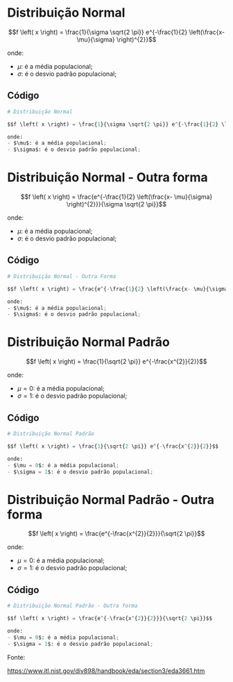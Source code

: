# Distribuição Normal

$$f \left( x \right) = \frac{1}{\sigma \sqrt{2 \pi}} e^{-\frac{1}{2} \left(\frac{x- \mu}{\sigma} \right)^{2}}$$

onde:
- $\mu$: é a média populacional;
- $\sigma$: é o desvio padrão populacional;

## Código


```python
# Distribuição Normal

$$f \left( x \right) = \frac{1}{\sigma \sqrt{2 \pi}} e^{-\frac{1}{2} \left(\frac{x- \mu}{\sigma} \right)^{2}}$$

onde:
- $\mu$: é a média populacional;
- $\sigma$: é o desvio padrão populacional;
```

# Distribuição Normal - Outra forma

$$f \left( x \right) = \frac{e^{-\frac{1}{2} \left(\frac{x- \mu}{\sigma} \right)^{2}}}{\sigma \sqrt{2 \pi}}$$

onde:
- $\mu$: é a média populacional;
- $\sigma$: é o desvio padrão populacional;

## Código


```python
# Distribuição Normal - Outra Forma

$$f \left( x \right) = \frac{e^{-\frac{1}{2} \left(\frac{x- \mu}{\sigma} \right)^{2}}}{\sigma \sqrt{2 \pi}}$$

onde:
- $\mu$: é a média populacional;
- $\sigma$: é o desvio padrão populacional;
```

# Distribuição Normal Padrão

$$f \left( x \right) = \frac{1}{\sqrt{2 \pi}} e^{-\frac{x^{2}}{2}}$$

onde:
- $\mu = 0$: é a média populacional;
- $\sigma = 1$: é o desvio padrão populacional;

## Código


```python
# Distribuição Normal Padrão

$$f \left( x \right) = \frac{1}{\sqrt{2 \pi}} e^{-\frac{x^{2}}{2}}$$

onde:
- $\mu = 0$: é a média populacional;
- $\sigma = 1$: é o desvio padrão populacional;
```

# Distribuição Normal Padrão - Outra forma

$$f \left( x \right) = \frac{e^{-\frac{x^{2}}{2}}}{\sqrt{2 \pi}}$$

onde:
- $\mu = 0$: é a média populacional;
- $\sigma = 1$: é o desvio padrão populacional;

## Código


```python
# Distribuição Normal Padrão - Outra forma

$$f \left( x \right) = \frac{e^{-\frac{x^{2}}{2}}}{\sqrt{2 \pi}}$$

onde:
- $\mu = 0$: é a média populacional;
- $\sigma = 1$: é o desvio padrão populacional;
```

Fonte:

https://www.itl.nist.gov/div898/handbook/eda/section3/eda3661.htm
